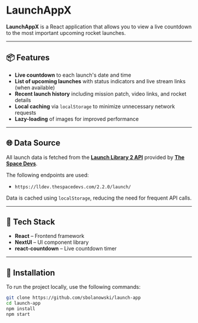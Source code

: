 # LaunchAppX

**LaunchAppX**  is a React application that allows you to view a live countdown to the most important upcoming rocket launches.

---

## 📦 Features

- **Live countdown** to each launch's date and time  
- **List of upcoming launches** with status indicators and live stream links (when available)  
- **Recent launch history** including mission patch, video links, and rocket details  
- **Local caching** via `localStorage` to minimize unnecessary network requests  
- **Lazy-loading** of images for improved performance

---

## 🌐 Data Source

All launch data is fetched from the [**Launch Library 2 API**](https://thespacedevs.com/llapi) provided by [**The Space Devs**](https://thespacedevs.com/).  

The following endpoints are used:

- `https://lldev.thespacedevs.com/2.2.0/launch/`  

Data is cached using `localStorage`, reducing the need for frequent API calls.

---

## 🚀 Tech Stack

- **React** – Frontend framework  
- **NextUI** – UI component library
- **react-countdown** – Live countdown timer  
---

## 🔧 Installation

To run the project locally, use the following commands:

```bash
git clone https://github.com/sbolanowski/launch-app
cd launch-app
npm install
npm start
```